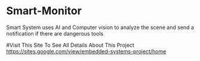 # Smart-Monitor
Smart System uses AI and Computer vision to analyze the scene and send a notification if there are dangerous tools

#Visit  This Site To See All Details About This Project https://sites.google.com/view/embedded-systems-project/home


